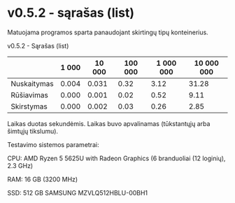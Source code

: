 # v0.5.2 - sąrašas (list)

Matuojama programos sparta panaudojant skirtingų tipų konteinerius.

v0.5.2 - Sąrašas (list)

|  | 1 000  | 10 000 | 100 000 | 1 000 000 | 10 000 000 |
| --- | --- | --- | --- | --- | --- |
| Nuskaitymas |0.004|0.031|0.32|3.12|31.28|
| Rūšiavimas |0.000|0.001|0.02|0.52|9.11|
| Skirstymas |0.000|0.002|0.03|0.26|2.85|

Laikas duotas sekundėmis. Laikas buvo apvalinamas (tūkstantųjų arba šimtųjų tikslumu).

Testavimo sistemos parametrai:

CPU: AMD Ryzen 5 5625U with Radeon Graphics (6 branduoliai (12 loginių), 2.3 GHz)

RAM: 16 GB (3200 MHz)

SSD: 512 GB SAMSUNG MZVLQ512HBLU-00BH1

